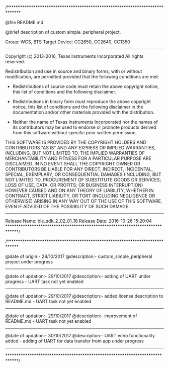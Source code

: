 /******************************************************************************

 @file		README.md

 @brief		description of custom simple_peripheral project.

 Group: WCS, BTS
 Target Device: CC2650, CC2640, CC1350

 ******************************************************************************
 
 Copyright (c) 2013-2016, Texas Instruments Incorporated
 All rights reserved.

 Redistribution and use in source and binary forms, with or without
 modification, are permitted provided that the following conditions
 are met:

 *  Redistributions of source code must retain the above copyright
    notice, this list of conditions and the following disclaimer.

 *  Redistributions in binary form must reproduce the above copyright
    notice, this list of conditions and the following disclaimer in the
    documentation and/or other materials provided with the distribution.

 *  Neither the name of Texas Instruments Incorporated nor the names of
    its contributors may be used to endorse or promote products derived
    from this software without specific prior written permission.

 THIS SOFTWARE IS PROVIDED BY THE COPYRIGHT HOLDERS AND CONTRIBUTORS "AS IS"
 AND ANY EXPRESS OR IMPLIED WARRANTIES, INCLUDING, BUT NOT LIMITED TO,
 THE IMPLIED WARRANTIES OF MERCHANTABILITY AND FITNESS FOR A PARTICULAR
 PURPOSE ARE DISCLAIMED. IN NO EVENT SHALL THE COPYRIGHT OWNER OR
 CONTRIBUTORS BE LIABLE FOR ANY DIRECT, INDIRECT, INCIDENTAL, SPECIAL,
 EXEMPLARY, OR CONSEQUENTIAL DAMAGES (INCLUDING, BUT NOT LIMITED TO,
 PROCUREMENT OF SUBSTITUTE GOODS OR SERVICES; LOSS OF USE, DATA, OR PROFITS;
 OR BUSINESS INTERRUPTION) HOWEVER CAUSED AND ON ANY THEORY OF LIABILITY,
 WHETHER IN CONTRACT, STRICT LIABILITY, OR TORT (INCLUDING NEGLIGENCE OR
 OTHERWISE) ARISING IN ANY WAY OUT OF THE USE OF THIS SOFTWARE,
 EVEN IF ADVISED OF THE POSSIBILITY OF SUCH DAMAGE.

 ******************************************************************************
 Release Name: ble_sdk_2_02_01_18
 Release Date: 2016-10-26 15:20:04
 *****************************************************************************/


/*****************************************************************************

 @date of origin:-		28/10/2017
 @description:-			custom_simple_peripheral project under progress

 *****************************************************************************

 @date of updation:-	29/10/2017
 @description:-			adding of UART under progress - UART task not yet 
 						enabled

 *****************************************************************************

 @date of updation:-	29/10/2017
 @description:-			added license description to README.md - UART task 
 						not yet enabled

 *****************************************************************************

 @date of updation:-	29/10/2017
 @description:-			improvement of README.md - UART task not yet enabled

 *****************************************************************************

 @date of updation:-	30/10/2017
 @description:-			UART echo functionality added - adding of UART for
 						data transfer from app under progress

 *****************************************************************************

 *****************************************************************************/
